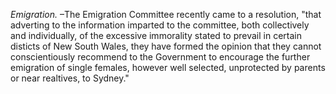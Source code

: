 *Emigration.* –The Emigration Committee recently came to a resolution, "that adverting to the information imparted to the committee, both collectively and individually, of the excessive immorality stated to prevail in certain disticts of New South Wales, they have formed the opinion that they cannot conscientiously recommend to the Government to encourage the further emigration of single females, however well selected, unprotected by parents or near realtives, to Sydney."